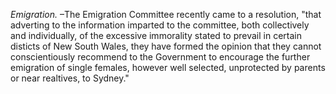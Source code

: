 *Emigration.* –The Emigration Committee recently came to a resolution, "that adverting to the information imparted to the committee, both collectively and individually, of the excessive immorality stated to prevail in certain disticts of New South Wales, they have formed the opinion that they cannot conscientiously recommend to the Government to encourage the further emigration of single females, however well selected, unprotected by parents or near realtives, to Sydney."